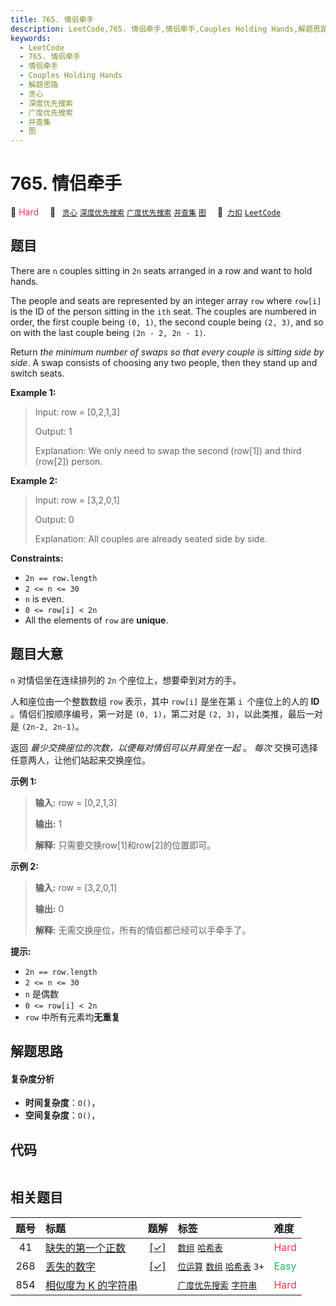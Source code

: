 ```yaml
---
title: 765. 情侣牵手
description: LeetCode,765. 情侣牵手,情侣牵手,Couples Holding Hands,解题思路,贪心,深度优先搜索,广度优先搜索,并查集,图
keywords:
  - LeetCode
  - 765. 情侣牵手
  - 情侣牵手
  - Couples Holding Hands
  - 解题思路
  - 贪心
  - 深度优先搜索
  - 广度优先搜索
  - 并查集
  - 图
---
```


# 765. 情侣牵手

🔴 <font color=#ff334b>Hard</font>&emsp; 🔖&ensp; [`贪心`](/tag/greedy.md) [`深度优先搜索`](/tag/depth-first-search.md) [`广度优先搜索`](/tag/breadth-first-search.md) [`并查集`](/tag/union-find.md) [`图`](/tag/graph.md)&emsp; 🔗&ensp;[`力扣`](https://leetcode.cn/problems/couples-holding-hands) [`LeetCode`](https://leetcode.com/problems/couples-holding-hands)

## 题目

There are `n` couples sitting in `2n` seats arranged in a row and want to hold
hands.

The people and seats are represented by an integer array `row` where `row[i]`
is the ID of the person sitting in the `ith` seat. The couples are numbered in
order, the first couple being `(0, 1)`, the second couple being `(2, 3)`, and
so on with the last couple being `(2n - 2, 2n - 1)`.

Return _the minimum number of swaps so that every couple is sitting side by
side_. A swap consists of choosing any two people, then they stand up and
switch seats.



**Example 1:**

> Input: row = [0,2,1,3]
> 
> Output: 1
> 
> Explanation: We only need to swap the second (row[1]) and third (row[2]) person.

**Example 2:**

> Input: row = [3,2,0,1]
> 
> Output: 0
> 
> Explanation: All couples are already seated side by side.

**Constraints:**

  * `2n == row.length`
  * `2 <= n <= 30`
  * `n` is even.
  * `0 <= row[i] < 2n`
  * All the elements of `row` are **unique**.


## 题目大意

`n` 对情侣坐在连续排列的 `2n` 个座位上，想要牵到对方的手。

人和座位由一个整数数组 `row` 表示，其中 `row[i]` 是坐在第 `i `个座位上的人的 **ID** 。情侣们按顺序编号，第一对是 `(0,
1)`，第二对是 `(2, 3)`，以此类推，最后一对是 `(2n-2, 2n-1)`。

返回 _最少交换座位的次数，以便每对情侣可以并肩坐在一起_ 。 _每次_ 交换可选择任意两人，让他们站起来交换座位。



**示例 1:**

> 
> 
> 
> 
> 
> **输入:** row = [0,2,1,3]
> 
> **输出:** 1
> 
> **解释:** 只需要交换row[1]和row[2]的位置即可。
> 
> 

**示例 2:**

> 
> 
> 
> 
> 
> **输入:** row = [3,2,0,1]
> 
> **输出:** 0
> 
> **解释:** 无需交换座位，所有的情侣都已经可以手牵手了。
> 
> 



**提示:**

  * `2n == row.length`
  * `2 <= n <= 30`
  * `n` 是偶数
  * `0 <= row[i] < 2n`
  * `row` 中所有元素均**无重复**


## 解题思路

#### 复杂度分析

- **时间复杂度**：`O()`，
- **空间复杂度**：`O()`，

## 代码

```javascript

```

## 相关题目

<!-- prettier-ignore -->
| 题号 | 标题 | 题解 | 标签 | 难度 |
| :------: | :------ | :------: | :------ | :------ |
| 41 | [缺失的第一个正数](https://leetcode.com/problems/first-missing-positive) | [[✓]](/problem/0041.md) |  [`数组`](/tag/array.md) [`哈希表`](/tag/hash-table.md) | <font color=#ff334b>Hard</font> |
| 268 | [丢失的数字](https://leetcode.com/problems/missing-number) | [[✓]](/problem/0268.md) |  [`位运算`](/tag/bit-manipulation.md) [`数组`](/tag/array.md) [`哈希表`](/tag/hash-table.md) `3+` | <font color=#15bd66>Easy</font> |
| 854 | [相似度为 K 的字符串](https://leetcode.com/problems/k-similar-strings) |  |  [`广度优先搜索`](/tag/breadth-first-search.md) [`字符串`](/tag/string.md) | <font color=#ff334b>Hard</font> |